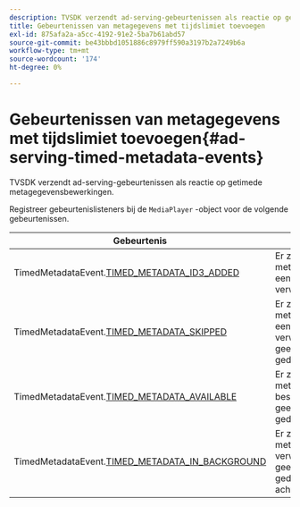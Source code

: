 ```yaml
---
description: TVSDK verzendt ad-serving-gebeurtenissen als reactie op getimede metagegevensbewerkingen.
title: Gebeurtenissen van metagegevens met tijdslimiet toevoegen
exl-id: 875afa2a-a5cc-4192-91e2-5ba7b61abd57
source-git-commit: be43bbbd1051886c8979ff590a3197b2a7249b6a
workflow-type: tm+mt
source-wordcount: '174'
ht-degree: 0%

---
```


# Gebeurtenissen van metagegevens met tijdslimiet toevoegen{#ad-serving-timed-metadata-events}

TVSDK verzendt ad-serving-gebeurtenissen als reactie op getimede metagegevensbewerkingen.

Registreer gebeurtenislisteners bij de `MediaPlayer` -object voor de volgende gebeurtenissen.

| Gebeurtenis | Betekenis |
|---|---|
| TimedMetadataEvent.[TIMED_METADATA_ID3_ADDED](https://help.adobe.com/en_US/primetime/api/psdk/asdoc-dhls_1.4/com/adobe/mediacore/events/TimedMetadataEvent.html#TIMED_METADATA_ID3_ADDED) | Er zijn metagegevens met een ID3-tijdinstelling verwerkt. |
| TimedMetadataEvent.[TIMED_METADATA_SKIPPED](https://help.adobe.com/en_US/primetime/api/psdk/asdoc-dhls_1.4/com/adobe/mediacore/events/TimedMetadataEvent.html#TIMED_METADATA_SKIPPED) | Er zijn metagegevens met een tijdslimiet verwerkt en er is geen mogelijkheid gedetecteerd. |
| TimedMetadataEvent.[TIMED_METADATA_AVAILABLE](https://help.adobe.com/en_US/primetime/api/psdk/asdoc-dhls_2.3/com/adobe/tvsdk/mediacore/events/TimedMetadataEvent.html#TIMED_METADATA_AVAILABLE) | Er zijn getimede metagegevens beschikbaar en er is geen gelegenheid gedetecteerd. |
| TimedMetadataEvent.[TIMED_METADATA_IN_BACKGROUND](https://help.stage.adobe.com/en_US/primetime/api/psdk/asdoc-dhls_2.3/com/adobe/tvsdk/mediacore/events/TimedMetadataEvent.html#TIMED_METADATA_IN_BACKGROUND) | Er zijn getimede metagegevens verwerkt en er is geen gelegenheid gedetecteerd in het achtergrondmanifest. |
